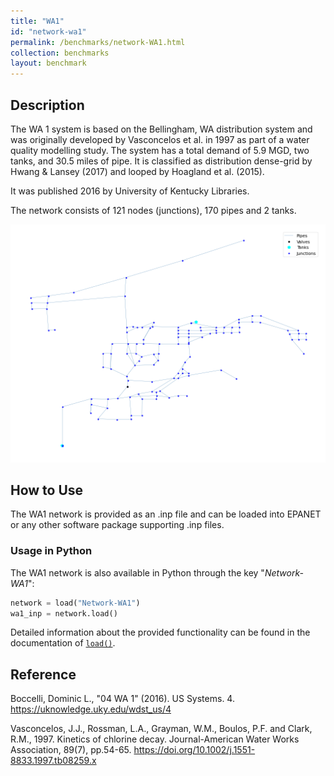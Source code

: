 ```yaml
---
title: "WA1"
id: "network-wa1"
permalink: /benchmarks/network-WA1.html
collection: benchmarks
layout: benchmark
---
```



## Description

The WA 1 system is based on the Bellingham, WA distribution system and was originally developed by Vasconcelos et al.
in 1997 as part of a water quality modelling study. The system has a total demand of 5.9 MGD, two tanks, and 30.5 miles
of pipe. It is classified as distribution dense-grid by Hwang & Lansey (2017) and looped by Hoagland et al. (2015).

It was published 2016 by University of Kentucky Libraries.

The network consists of 121 nodes (junctions), 170 pipes and 2 tanks.

<img src="../static/benchmarks/network-wa1/wa1_plot.png"/>

## How to Use

The WA1 network is provided as an .inp file and can be loaded into EPANET or any other software package
supporting .inp files.

### Usage in Python

The WA1 network is also available in Python through the key "*Network-WA1*":
```python
network = load("Network-WA1")
wa1_inp = network.load()
```

Detailed information about the provided functionality can be found in the documentation of
[`load()`](https://water-benchmark-hub.readthedocs.io/en/stable/water_benchmark_hub.networks.html#water_benchmark_hub.networks.networks.Hanoi.load).


## Reference

Boccelli, Dominic L., "04 WA 1" (2016). US Systems. 4.
https://uknowledge.uky.edu/wdst_us/4

Vasconcelos, J.J., Rossman, L.A., Grayman, W.M., Boulos, P.F. and Clark, R.M., 1997. Kinetics of chlorine decay.
Journal-American Water Works Association, 89(7), pp.54-65. https://doi.org/10.1002/j.1551-8833.1997.tb08259.x
